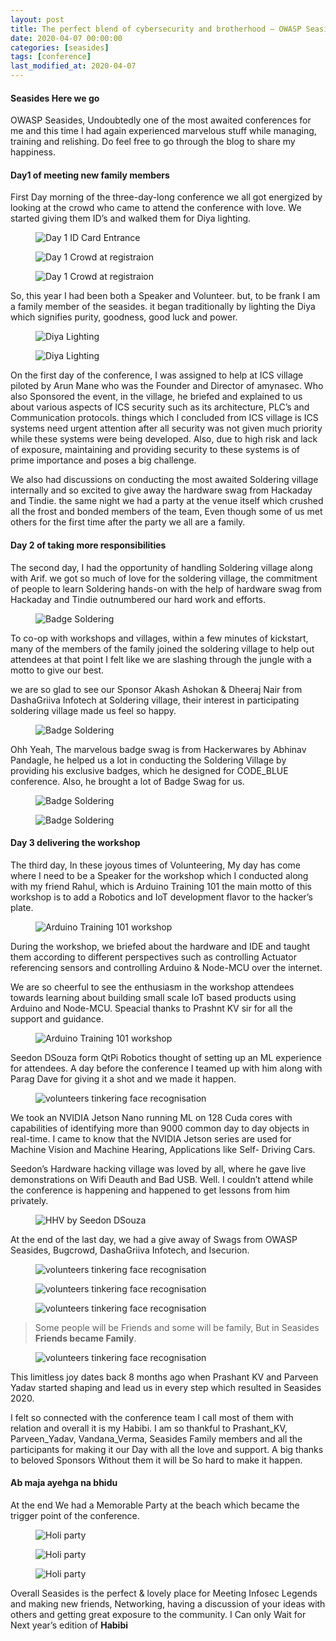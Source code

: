 ```yaml
---
layout: post
title: The perfect blend of cybersecurity and brotherhood – OWASP Seasides 2020
date: 2020-04-07 00:00:00
categories: [seasides]
tags: [conference]
last_modified_at: 2020-04-07
---
```


#### Seasides Here we go

OWASP Seasides, Undoubtedly one of the most awaited conferences for me and this time I had again experienced marvelous stuff while managing, training and relishing. Do feel free to go through the blog to share my happiness.


#### Day1 of meeting new family members

First Day morning of the three-day-long conference we all got energized by looking at the crowd who came to attend the conference with love. We started giving them ID’s and walked them for Diya lighting.

<figure>
  <img src="/assets/img/blogs/2020_04_07/EGP1.webp" 
  alt="Day 1 ID Card Entrance">
</figure>

<figure>
  <img src="/assets/img/blogs/2020_04_07/EGP2.webp" 
  alt="Day 1 Crowd at registraion">
</figure>

<figure>
  <img src="/assets/img/blogs/2020_04_07/EGP3.webp" 
  alt="Day 1 Crowd at registraion">
</figure>



So, this year I had been both a Speaker and Volunteer. but, to be frank I am a family member of the seasides. it began traditionally by lighting the Diya which signifies purity, goodness, good luck and power.

<figure>
  <img src="/assets/img/blogs/2020_04_07/ST1.jpg" 
  alt="Diya Lighting">
</figure>

<figure>
  <img src="/assets/img/blogs/2020_04_07/EGP3.webp" 
  alt="Diya Lighting">
</figure>


On the first day of the conference, I was assigned to help at ICS village piloted by Arun Mane who was the Founder and Director of amynasec. Who also Sponsored the event, in the village, he briefed and explained to us about various aspects of ICS security such as its architecture, PLC’s and Communication protocols. things which I concluded from ICS village is ICS systems need urgent attention after all security was not given much priority while these systems were being developed. Also, due to high risk and lack of exposure, maintaining and providing security to these systems is of prime importance and poses a big challenge.


We also had discussions on conducting the most awaited Soldering village internally and so excited to give away the hardware swag from Hackaday and Tindie. the same night we had a party at the venue itself which crushed all the frost and bonded members of the team, Even though some of us met others for the first time after the party we all are a family. 

#### Day 2 of taking more responsibilities 

The second day, I had the opportunity of handling Soldering village along with Arif. we got so much of love for the soldering village, the commitment of people to learn Soldering hands-on with the help of hardware swag from Hackaday and Tindie outnumbered our hard work and efforts.

<figure>
  <img src="/assets/img/blogs/2020_04_07/HW1.webp" 
  alt="Badge Soldering">
</figure>

To co-op with workshops and villages, within a few minutes of kickstart, many of the members of the family joined the soldering village to help out attendees at that point I felt like we are slashing through the jungle with a motto to give our best. 

we are so glad to see our Sponsor Akash Ashokan & Dheeraj Nair from DashaGriiva Infotech at Soldering village, their interest in participating soldering village made us feel so happy.

<figure>
  <img src="/assets/img/blogs/2020_04_07/HW1.webp" 
  alt="Badge Soldering">
</figure>

Ohh Yeah, The marvelous badge swag is from Hackerwares by Abhinav Pandagle, he helped us a lot in conducting the Soldering Village by providing his exclusive badges, which he designed for CODE_BLUE conference. Also, he brought a lot of Badge Swag for us.


<figure>
  <img src="/assets/img/blogs/2020_04_07/BGS1.webp" 
  alt="Badge Soldering">
</figure>

<figure>
  <img src="/assets/img/blogs/2020_04_07/BGS2.webp" 
  alt="Badge Soldering">
</figure>

#### Day 3 delivering the workshop

The third day, In these joyous times of Volunteering, My day has come where I need to be a Speaker for the workshop which I conducted along with my friend Rahul, which is Arduino Training 101 the main motto of this workshop is to add a Robotics and IoT development flavor to the hacker’s plate.

<figure>
  <img src="/assets/img/blogs/2020_04_07/workshop1.jpg" 
  alt="Arduino Training 101 workshop">
</figure>

During the workshop, we briefed about the hardware and IDE and taught them according to different perspectives such as controlling Actuator referencing sensors and controlling Arduino & Node-MCU over the internet.

We are so cheerful to see the enthusiasm in the workshop attendees towards learning about building small scale IoT based products using Arduino and Node-MCU. Speacial thanks to Prashnt KV sir for all the support and guidance.

<figure>
  <img src="/assets/img/blogs/2020_04_07/workshop2.jpg" 
  alt="Arduino Training 101 workshop">
</figure>

Seedon DSouza form QtPi Robotics thought of setting up an ML experience for attendees. A day before the conference I teamed up with him along with Parag Dave for giving it a shot and we made it happen.

<figure>
  <img src="/assets/img/blogs/2020_04_07/tinker1.webp" 
  alt="volunteers tinkering face recognisation">
</figure>

We took an NVIDIA Jetson Nano running ML on 128 Cuda cores with capabilities of identifying more than 9000 common day to day objects in real-time. I came to know that the NVIDIA Jetson series are used for Machine Vision and Machine Hearing, Applications like Self- Driving Cars.

Seedon’s Hardware hacking village was loved by all, where he gave live demonstrations on Wifi Deauth and Bad USB. Well. I couldn’t attend while the conference is happening and happened to get lessons from him privately.

<figure>
  <img src="/assets/img/blogs/2020_04_07/outdoor1.webp" 
  alt="HHV by Seedon DSouza">
</figure>

At the end of the last day, we had a give away of Swags from OWASP Seasides, Bugcrowd, DashaGriiva Infotech, and Isecurion.

<figure>
  <img src="/assets/img/blogs/2020_04_07/crowd1.webp" 
  alt="volunteers tinkering face recognisation">
</figure>

<figure>
  <img src="/assets/img/blogs/2020_04_07/crowd2.webp" 
  alt="volunteers tinkering face recognisation">
</figure>

<figure>
  <img src="/assets/img/blogs/2020_04_07/crowd3.webp" 
  alt="volunteers tinkering face recognisation">
</figure>

> Some people will be Friends and some will be family, But in Seasides **Friends became Family**.

<figure>
  <img src="/assets/img/blogs/2020_04_07/team1.webp" 
  alt="volunteers tinkering face recognisation">
</figure>

This limitless joy dates back 8 months ago when Prashant KV and Parveen Yadav started shaping and lead us in every step which resulted in Seasides 2020.



I felt so connected with the conference team I call most of them with relation and overall it is my Habibi. I am so thankful to Prashant_KV, Parveen_Yadav, Vandana_Verma, Seasides Family members and all the participants for making it our Day with all the love and support. A big thanks to beloved Sponsors Without them it will be So hard to make it happen. 

#### Ab maja ayehga na bhidu
At the end We had a Memorable Party at the beach which became the trigger point of the conference.


<figure>
  <img src="/assets/img/blogs/2020_04_07/holi1.jpg" 
  alt="Holi party">
</figure>

<figure>
  <img src="/assets/img/blogs/2020_04_07/holi2.webp" 
  alt="Holi party">
</figure>

<figure>
  <img src="/assets/img/blogs/2020_04_07/holi3.webp" 
  alt="Holi party">
</figure>

Overall Seasides is the perfect & lovely place for Meeting Infosec Legends and making new friends, Networking, having a discussion of your ideas with others and getting great exposure to the community. I Can only Wait for Next year’s edition of **Habibi**